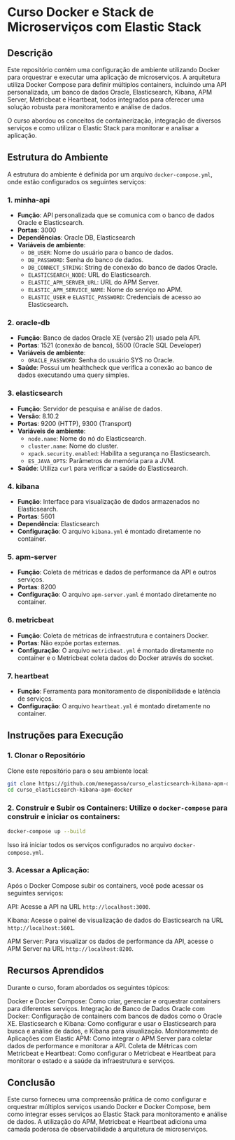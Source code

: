 # Curso Docker e Stack de Microserviços com Elastic Stack

## Descrição

Este repositório contém uma configuração de ambiente utilizando Docker para orquestrar e executar uma aplicação de microserviços. A arquitetura utiliza Docker Compose para definir múltiplos containers, incluindo uma API personalizada, um banco de dados Oracle, Elasticsearch, Kibana, APM Server, Metricbeat e Heartbeat, todos integrados para oferecer uma solução robusta para monitoramento e análise de dados.

O curso abordou os conceitos de containerização, integração de diversos serviços e como utilizar o Elastic Stack para monitorar e analisar a aplicação.

## Estrutura do Ambiente

A estrutura do ambiente é definida por um arquivo `docker-compose.yml`, onde estão configurados os seguintes serviços:

### 1. minha-api
- **Função**: API personalizada que se comunica com o banco de dados Oracle e Elasticsearch.
- **Portas**: 3000
- **Dependências**: Oracle DB, Elasticsearch
- **Variáveis de ambiente**:
  - `DB_USER`: Nome do usuário para o banco de dados.
  - `DB_PASSWORD`: Senha do banco de dados.
  - `DB_CONNECT_STRING`: String de conexão do banco de dados Oracle.
  - `ELASTICSEARCH_NODE`: URL do Elasticsearch.
  - `ELASTIC_APM_SERVER_URL`: URL do APM Server.
  - `ELASTIC_APM_SERVICE_NAME`: Nome do serviço no APM.
  - `ELASTIC_USER` e `ELASTIC_PASSWORD`: Credenciais de acesso ao Elasticsearch.

### 2. oracle-db
- **Função**: Banco de dados Oracle XE (versão 21) usado pela API.
- **Portas**: 1521 (conexão de banco), 5500 (Oracle SQL Developer)
- **Variáveis de ambiente**:
  - `ORACLE_PASSWORD`: Senha do usuário SYS no Oracle.
- **Saúde**: Possui um healthcheck que verifica a conexão ao banco de dados executando uma query simples.

### 3. elasticsearch
- **Função**: Servidor de pesquisa e análise de dados.
- **Versão**: 8.10.2
- **Portas**: 9200 (HTTP), 9300 (Transport)
- **Variáveis de ambiente**:
  - `node.name`: Nome do nó do Elasticsearch.
  - `cluster.name`: Nome do cluster.
  - `xpack.security.enabled`: Habilita a segurança no Elasticsearch.
  - `ES_JAVA_OPTS`: Parâmetros de memória para a JVM.
- **Saúde**: Utiliza `curl` para verificar a saúde do Elasticsearch.

### 4. kibana
- **Função**: Interface para visualização de dados armazenados no Elasticsearch.
- **Portas**: 5601
- **Dependência**: Elasticsearch
- **Configuração**: O arquivo `kibana.yml` é montado diretamente no container.

### 5. apm-server
- **Função**: Coleta de métricas e dados de performance da API e outros serviços.
- **Portas**: 8200
- **Configuração**: O arquivo `apm-server.yaml` é montado diretamente no container.

### 6. metricbeat
- **Função**: Coleta de métricas de infraestrutura e containers Docker.
- **Portas**: Não expõe portas externas.
- **Configuração**: O arquivo `metricbeat.yml` é montado diretamente no container e o Metricbeat coleta dados do Docker através do socket.

### 7. heartbeat
- **Função**: Ferramenta para monitoramento de disponibilidade e latência de serviços.
- **Configuração**: O arquivo `heartbeat.yml` é montado diretamente no container.

## Instruções para Execução

### 1. Clonar o Repositório
Clone este repositório para o seu ambiente local:

```bash
git clone https://github.com/menegasso/curso_elasticsearch-kibana-apm-docker
cd curso_elasticsearch-kibana-apm-docker

```

### 2. Construir e Subir os Containers: Utilize o `docker-compose` para construir e iniciar os containers:

```bash
docker-compose up --build
```
Isso irá iniciar todos os serviços configurados no arquivo `docker-compose.yml`.

### 3. Acessar a Aplicação:

Após o Docker Compose subir os containers, você pode acessar os seguintes serviços:

API: Acesse a API na URL `http://localhost:3000`.

Kibana: Acesse o painel de visualização de dados do Elasticsearch na URL `http://localhost:5601`.

APM Server: Para visualizar os dados de performance da API, acesse o APM Server na URL `http://localhost:8200`.



## Recursos Aprendidos

Durante o curso, foram abordados os seguintes tópicos:

Docker e Docker Compose: Como criar, gerenciar e orquestrar containers para diferentes serviços.
Integração de Banco de Dados Oracle com Docker: Configuração de containers com bancos de dados como o Oracle XE.
Elasticsearch e Kibana: Como configurar e usar o Elasticsearch para busca e análise de dados, e Kibana para visualização.
Monitoramento de Aplicações com Elastic APM: Como integrar o APM Server para coletar dados de performance e monitorar a API.
Coleta de Métricas com Metricbeat e Heartbeat: Como configurar o Metricbeat e Heartbeat para monitorar o estado e a saúde da infraestrutura e serviços.



## Conclusão
Este curso forneceu uma compreensão prática de como configurar e orquestrar múltiplos serviços usando Docker e Docker Compose, bem como integrar esses serviços ao Elastic Stack para monitoramento e análise de dados. A utilização do APM, Metricbeat e Heartbeat adiciona uma camada poderosa de observabilidade à arquitetura de microserviços.
